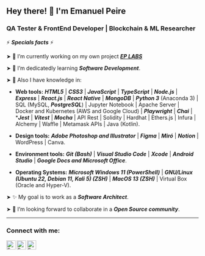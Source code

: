 ## Hey there! 👋 I'm Emanuel Peire

### QA Tester & FrontEnd Developer | Blockchain & ML Researcher

⚡ ***Specials facts*** ⚡

➤ 🔭 I’m currently working on my own project <a href="https://twitter.com/EPLabsDev"> ***EP LABS*** </a>

➤ 🌱 I’m dedicatedly learning ***Software Development***.

➤ 🧠 Also I have knowledge in:

- **Web tools:** ***HTML5*** | ***CSS3*** | ***JavaScript*** | ***TypeScript*** | ***Node.js*** | ***Express*** | ***React.js*** | ***React Native*** | ***MongoDB*** | ***Python 3*** (Anaconda 3) | SQL (MySQL, ***PostgreSQL***) | Jupyter Notebook | Apache Server | Docker and Kubernetes (AWS and Google Cloud) | ***Playwright*** | ***Chai*** | ****Jest*** | ***Vitest*** | ***Mocha*** | API Rest | Solidity | Hardhat | Ethers.js | Infura | Alchemy | Waffle | Metamask APIs | Java (Kotlin).

- **Design tools:** ***Adobe Photoshop and Illustrator*** | ***Figma*** | ***Miró*** | ***Notion*** | WordPress | Canva.

- **Environment tools:** ***Git (Bash)*** | ***Visual Studio Code*** | ***Xcode*** | ***Android Studio*** | ***Google Docs and Microsoft Office***.

- **Operating Systems:** ***Microsoft Windows 11 (PowerShell)*** | ***GNU/Linux (Ubuntu 22, Debian 11, Kali 5) (ZSH)*** | ***MacOS 13 (ZSH)*** | Virtual Box (Oracle and Hyper-V).

➤ ✨ My goal is to work as a ***Software Architect***.

➤ 👯 I’m looking forward to collaborate in a ***Open Source community***.

---
### Connect with me:

<a href="https://www.linkedin.com/in/emanuelpeire/">
<img align="left" alt="Emanuel Peire LinkedIN" width="24px" src="https://icongr.am/fontawesome/linkedin.svg?size=128&color=70c8ff" />
</a>
<a href="https://www.twitter.com/emapeire/">
<img align="left" alt="Emanuel Peire Twitter" width="24px" src="https://icongr.am/fontawesome/twitter.svg?size=128&color=70c8ff" />
</a>
<a href="https://www.instagram.com/emapeire/">
<img align="left" alt="Emanuel Peire Instagram" width="24px" src="https://icongr.am/fontawesome/instagram.svg?size=128&color=70c8ff" />
</a>
<br/>
